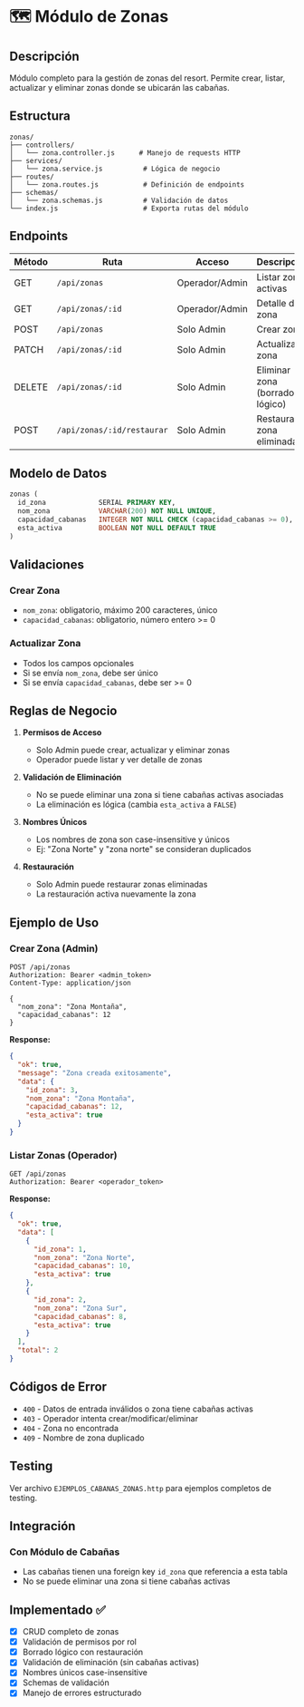 # 🗺️ Módulo de Zonas

## Descripción
Módulo completo para la gestión de zonas del resort. Permite crear, listar, actualizar y eliminar zonas donde se ubicarán las cabañas.

## Estructura
```
zonas/
├── controllers/
│   └── zona.controller.js      # Manejo de requests HTTP
├── services/
│   └── zona.service.js          # Lógica de negocio
├── routes/
│   └── zona.routes.js           # Definición de endpoints
├── schemas/
│   └── zona.schemas.js          # Validación de datos
└── index.js                     # Exporta rutas del módulo
```

## Endpoints

| Método | Ruta | Acceso | Descripción |
|--------|------|--------|-------------|
| GET | `/api/zonas` | Operador/Admin | Listar zonas activas |
| GET | `/api/zonas/:id` | Operador/Admin | Detalle de zona |
| POST | `/api/zonas` | Solo Admin | Crear zona |
| PATCH | `/api/zonas/:id` | Solo Admin | Actualizar zona |
| DELETE | `/api/zonas/:id` | Solo Admin | Eliminar zona (borrado lógico) |
| POST | `/api/zonas/:id/restaurar` | Solo Admin | Restaurar zona eliminada |

## Modelo de Datos

```sql
zonas (
  id_zona             SERIAL PRIMARY KEY,
  nom_zona            VARCHAR(200) NOT NULL UNIQUE,
  capacidad_cabanas   INTEGER NOT NULL CHECK (capacidad_cabanas >= 0),
  esta_activa         BOOLEAN NOT NULL DEFAULT TRUE
)
```

## Validaciones

### Crear Zona
- `nom_zona`: obligatorio, máximo 200 caracteres, único
- `capacidad_cabanas`: obligatorio, número entero >= 0

### Actualizar Zona
- Todos los campos opcionales
- Si se envía `nom_zona`, debe ser único
- Si se envía `capacidad_cabanas`, debe ser >= 0

## Reglas de Negocio

1. **Permisos de Acceso**
   - Solo Admin puede crear, actualizar y eliminar zonas
   - Operador puede listar y ver detalle de zonas

2. **Validación de Eliminación**
   - No se puede eliminar una zona si tiene cabañas activas asociadas
   - La eliminación es lógica (cambia `esta_activa` a `FALSE`)

3. **Nombres Únicos**
   - Los nombres de zona son case-insensitive y únicos
   - Ej: "Zona Norte" y "zona norte" se consideran duplicados

4. **Restauración**
   - Solo Admin puede restaurar zonas eliminadas
   - La restauración activa nuevamente la zona

## Ejemplo de Uso

### Crear Zona (Admin)
```http
POST /api/zonas
Authorization: Bearer <admin_token>
Content-Type: application/json

{
  "nom_zona": "Zona Montaña",
  "capacidad_cabanas": 12
}
```

**Response:**
```json
{
  "ok": true,
  "message": "Zona creada exitosamente",
  "data": {
    "id_zona": 3,
    "nom_zona": "Zona Montaña",
    "capacidad_cabanas": 12,
    "esta_activa": true
  }
}
```

### Listar Zonas (Operador)
```http
GET /api/zonas
Authorization: Bearer <operador_token>
```

**Response:**
```json
{
  "ok": true,
  "data": [
    {
      "id_zona": 1,
      "nom_zona": "Zona Norte",
      "capacidad_cabanas": 10,
      "esta_activa": true
    },
    {
      "id_zona": 2,
      "nom_zona": "Zona Sur",
      "capacidad_cabanas": 8,
      "esta_activa": true
    }
  ],
  "total": 2
}
```

## Códigos de Error

- `400` - Datos de entrada inválidos o zona tiene cabañas activas
- `403` - Operador intenta crear/modificar/eliminar
- `404` - Zona no encontrada
- `409` - Nombre de zona duplicado

## Testing

Ver archivo `EJEMPLOS_CABANAS_ZONAS.http` para ejemplos completos de testing.

## Integración

### Con Módulo de Cabañas
- Las cabañas tienen una foreign key `id_zona` que referencia a esta tabla
- No se puede eliminar una zona si tiene cabañas activas

## Implementado ✅

- [x] CRUD completo de zonas
- [x] Validación de permisos por rol
- [x] Borrado lógico con restauración
- [x] Validación de eliminación (sin cabañas activas)
- [x] Nombres únicos case-insensitive
- [x] Schemas de validación
- [x] Manejo de errores estructurado
